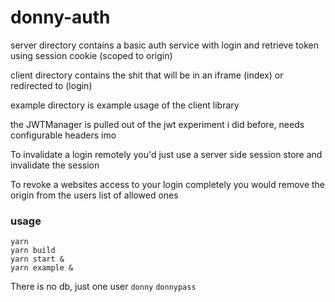 # donny-auth

server directory contains a basic auth service with login and retrieve token using session cookie (scoped to origin)

client directory contains the shit that will be in an iframe (index) or redirected to (login)

example directory is example usage of the client library

the JWTManager is pulled out of the jwt experiment i did before, needs configurable headers imo

To invalidate a login remotely you'd just use a server side session store and invalidate the session

To revoke a websites access to your login completely you would remove the origin from the users list of allowed ones

### usage
```
yarn
yarn build
yarn start &
yarn example &
```

There is no db, just one user `donny` `donnypass`
